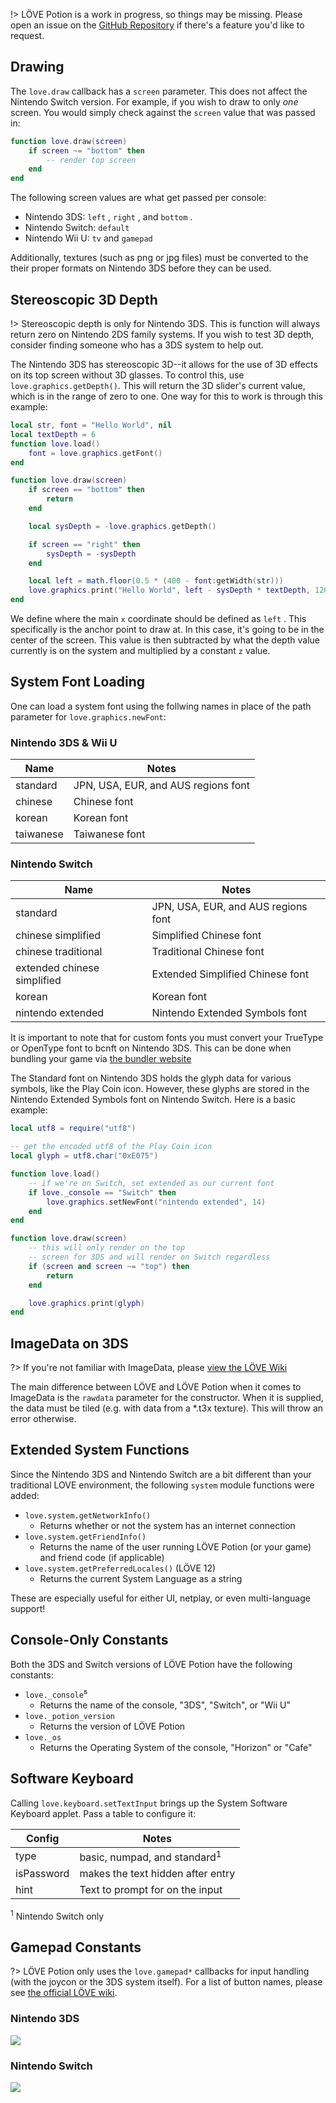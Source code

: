 !> LÖVE Potion is a work in progress, so things may be missing. Please open an issue on the [GitHub Repository](https://github.com/TurtleP/LovePotion) if there's a feature you'd like to request.

## Drawing

The `love.draw` callback has a `screen` parameter. This does not affect the Nintendo Switch version.
For example, if you wish to draw to only _one_ screen. You would simply check against the `screen` value that was passed in:

```lua
function love.draw(screen)
    if screen ~= "bottom" then
        -- render top screen
    end
end
```

The following screen values are what get passed per console:

- Nintendo 3DS: `left` , `right` , and `bottom` .
- Nintendo Switch: `default`
- Nintendo Wii U: `tv` and `gamepad`

Additionally, textures (such as png or jpg files) must be converted to the their proper formats on Nintendo 3DS before they can be used.

## Stereoscopic 3D Depth

!> Stereoscopic depth is only for Nintendo 3DS. This is function will always return zero on Nintendo 2DS family systems. If you wish to test 3D depth, consider finding someone who has a 3DS system to help out.

The Nintendo 3DS has stereoscopic 3D--it allows for the use of 3D effects on its top screen without 3D glasses. To control this, use `love.graphics.getDepth()`. This will return the 3D slider's current value, which is in the range of zero to one. One way for this to work is through this example:

```lua
local str, font = "Hello World", nil
local textDepth = 6
function love.load()
    font = love.graphics.getFont()
end

function love.draw(screen)
    if screen == "bottom" then
        return
    end

    local sysDepth = -love.graphics.getDepth()

    if screen == "right" then
        sysDepth = -sysDepth
    end

    local left = math.floor(0.5 * (400 - font:getWidth(str)))
    love.graphics.print("Hello World", left - sysDepth * textDepth, 120)
end
```

We define where the main `x` coordinate should be defined as `left` . This specifically is the anchor point to draw at. In this case, it's going to be in the center of the screen. This value is then subtracted by what the depth value currently is on the system and multiplied by a constant `z` value.

## System Font Loading

One can load a system font using the follwing names in place of the path parameter for `love.graphics.newFont`:

### Nintendo 3DS & Wii U

| Name      | Notes                               |
| --------- | ----------------------------------- |
| standard  | JPN, USA, EUR, and AUS regions font |
| chinese   | Chinese font                        |
| korean    | Korean font                         |
| taiwanese | Taiwanese font                      |

### Nintendo Switch

| Name                        | Notes                               |
| --------------------------- | ----------------------------------- |
| standard                    | JPN, USA, EUR, and AUS regions font |
| chinese simplified          | Simplified Chinese font             |
| chinese traditional         | Traditional Chinese font            |
| extended chinese simplified | Extended Simplified Chinese font    |
| korean                      | Korean font                         |
| nintendo extended           | Nintendo Extended Symbols font      |

It is important to note that for custom fonts you must convert your TrueType or OpenType font to bcnft on Nintendo 3DS. This can be done when bundling your game via [the bundler website](/packaging.md)

The Standard font on Nintendo 3DS holds the glyph data for various symbols, like the Play Coin icon. However, these glyphs are stored in the Nintendo Extended Symbols font on Nintendo Switch. Here is a basic example:

```lua
local utf8 = require("utf8")

-- get the encoded utf8 of the Play Coin icon
local glyph = utf8.char("0xE075")

function love.load()
    -- if we're on Switch, set extended as our current font
    if love._console == "Switch" then
        love.graphics.setNewFont("nintendo extended", 14)
    end
end

function love.draw(screen)
    -- this will only render on the top
    -- screen for 3DS and will render on Switch regardless
    if (screen and screen ~= "top") then
        return
    end

    love.graphics.print(glyph)
end
```

## ImageData on 3DS

?> If you're not familiar with ImageData, please [view the LÖVE Wiki](https://love2d.org/wiki/ImageData)

The main difference between LÖVE and LÖVE Potion when it comes to ImageData is the `rawdata` parameter for the constructor. When it is supplied, the data must be tiled (e.g. with data from a \*.t3x texture). This will throw an error otherwise.

## Extended System Functions

Since the Nintendo 3DS and Nintendo Switch are a bit different than your traditional LOVE environment, the following `system` module functions were added:

- `love.system.getNetworkInfo()`
  - Returns whether or not the system has an internet connection
- `love.system.getFriendInfo()`
  - Returns the name of the user running LÖVE Potion (or your game) and friend code (if applicable)
- `love.system.getPreferredLocales()` (LÖVE 12)
  - Returns the current System Language as a string

These are especially useful for either UI, netplay, or even multi-language support!

## Console-Only Constants

Both the 3DS and Switch versions of LÖVE Potion have the following constants:

- `love._console`⁵
  - Returns the name of the console, "3DS", "Switch", or "Wii U"
- `love._potion_version`
  - Returns the version of LÖVE Potion
- `love._os`
  - Returns the Operating System of the console, "Horizon" or "Cafe"

## Software Keyboard

Calling `love.keyboard.setTextInput` brings up the System Software Keyboard applet. Pass a table to configure it:

| Config     | Notes                                   |
| ---------- | --------------------------------------- |
| type       | basic, numpad, and standard<sup>1</sup> |
| isPassword | makes the text hidden after entry       |
| hint       | Text to prompt for on the input         |

<sup>1</sup> Nintendo Switch only

## Gamepad Constants

?> LÖVE Potion only uses the `love.gamepad*` callbacks for input handling (with the joycon or the 3DS system itself). For a list of button names, please see [the official LÖVE wiki](https://love2d.org/wiki/GamepadButton).

### Nintendo 3DS

![](files/3DSControllerMap.png)

### Nintendo Switch

![](files/SwitchControllerMap.png)

